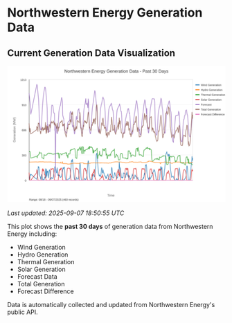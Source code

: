# Northwestern Energy Generation Data

## Current Generation Data Visualization

![Northwestern Energy Generation Data](images/nwe_generation_plot.svg)

*Last updated: 2025-09-07 18:50:55 UTC*

This plot shows the **past 30 days** of generation data from Northwestern Energy including:
- Wind Generation
- Hydro Generation  
- Thermal Generation
- Solar Generation
- Forecast Data
- Total Generation
- Forecast Difference

Data is automatically collected and updated from Northwestern Energy's public API.

